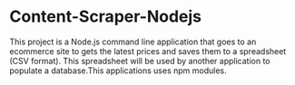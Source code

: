 # Content-Scraper-Nodejs
This project is a Node.js command line application that goes to an ecommerce site to gets the latest prices and saves them to a spreadsheet (CSV format). This spreadsheet will be used by another application to populate a database.This applications uses npm modules.
